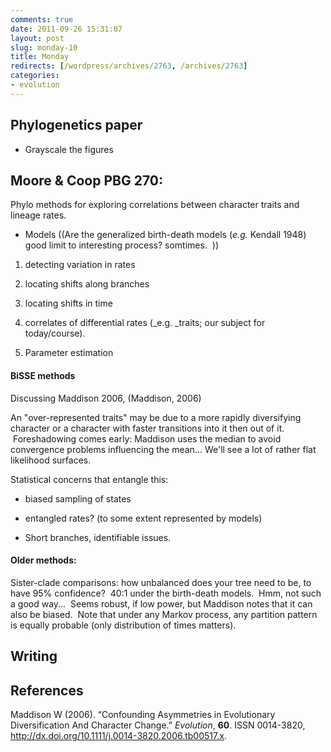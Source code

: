 ```yaml
---
comments: true
date: 2011-09-26 15:31:07
layout: post
slug: monday-10
title: Monday
redirects: [/wordpress/archives/2763, /archives/2763]
categories:
- evolution
---
```


## Phylogenetics paper





	
  * Grayscale the figures




## Moore & Coop PBG 270:


Phylo methods for exploring correlations between character traits and lineage rates.



	
  * Models ((Are the generalized birth-death models (_e.g._ Kendall 1948) good limit to interesting process? somtimes.  ))



	
  1. detecting variation in rates

	
  2. locating shifts along branches

	
  3. locating shifts in time

	
  4. correlates of differential rates (_e.g. _traits; our subject for today/course).

	
  5. Parameter estimation




#### BiSSE methods


Discussing Maddison 2006, (Maddison, 2006)

An "over-represented traits" may be due to a more rapidly diversifying character or a character with faster transitions into it then out of it.  Foreshadowing comes early: Maddison uses the median to avoid convergence problems influencing the mean... We'll see a lot of rather flat likelihood surfaces.

Statistical concerns that entangle this:



	
  * biased sampling of states

	
  * entangled rates? (to some extent represented by models)

	
  * Short branches, identifiable issues.




#### Older methods:


Sister-clade comparisons: how unbalanced does your tree need to be, to have 95% confidence?  40:1 under the birth-death models.  Hmm, not such a good way...  Seems robust, if low power, but Maddison notes that it can also be biased.  Note that under any Markov process, any partition pattern is equally probable (only distribution of times matters).




## Writing



## References

<p>Maddison W (2006).
&ldquo;Confounding Asymmetries in Evolutionary Diversification And Character Change.&rdquo;
<EM>Evolution</EM>, <B>60</B>.
ISSN 0014-3820, <a href="http://dx.doi.org/10.1111/j.0014-3820.2006.tb00517.x">http://dx.doi.org/10.1111/j.0014-3820.2006.tb00517.x</a>.
